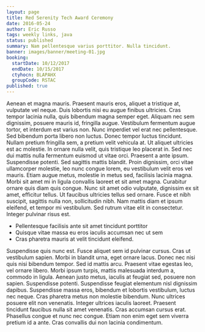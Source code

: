 ```yaml
---
layout: page
title: Red Serenity Tech Award Ceremony
date: 2016-05-24
author: Eric Russo
tags: weekly links, java
status: published
summary: Nam pellentesque varius porttitor. Nulla tincidunt.
banner: images/banner/meeting-01.jpg
booking:
  startDate: 10/12/2017
  endDate: 10/15/2017
  ctyhocn: BLAPAHX
  groupCode: RSTAC
published: true
---
```

Aenean et magna mauris. Praesent mauris eros, aliquet a tristique at, vulputate vel neque. Duis lobortis nisi eu augue finibus ultricies. Cras tempor lacinia nulla, quis bibendum magna semper eget. Aliquam nec sem dignissim, posuere mauris id, fringilla augue. Vestibulum fermentum augue tortor, et interdum est varius non. Nunc imperdiet vel erat nec pellentesque. Sed bibendum porta libero non luctus. Donec tempor luctus tincidunt. Nullam pretium fringilla sem, a pretium velit vehicula at.
Ut aliquet ultricies est ac molestie. In ornare nulla velit, quis tristique leo placerat in. Sed nec dui mattis nulla fermentum euismod ut vitae orci. Praesent a ante ipsum. Suspendisse potenti. Sed sagittis mattis blandit. Proin dignissim, orci vitae ullamcorper molestie, leo nunc congue lorem, eu vestibulum velit eros vel mauris. Etiam augue metus, molestie in metus sed, facilisis lacinia magna. Morbi sit amet mi in ligula convallis laoreet et sit amet magna. Curabitur ornare quis diam quis congue. Nunc sit amet odio vulputate, dignissim ex sit amet, efficitur tellus. Ut faucibus ultricies tellus sed ornare. Fusce et nibh suscipit, sagittis nulla non, sollicitudin nibh. Nam mattis diam et ipsum eleifend, et tempor mi vestibulum. Sed rutrum vitae elit in consectetur. Integer pulvinar risus est.

* Pellentesque facilisis ante sit amet tincidunt porttitor
* Quisque vitae massa eu eros iaculis accumsan nec ut sem
* Cras pharetra mauris at velit tincidunt eleifend.

Suspendisse quis nunc est. Fusce aliquet sem id pulvinar cursus. Cras ut vestibulum sapien. Morbi in blandit urna, eget ornare lacus. Donec nec nisi quis nisi bibendum tempor. Sed id mattis arcu. Praesent vitae egestas leo, vel ornare libero. Morbi ipsum turpis, mattis malesuada interdum a, commodo in ligula. Aenean justo metus, iaculis at feugiat sed, posuere non sapien.
Suspendisse potenti. Suspendisse feugiat elementum nisl dignissim dapibus. Suspendisse massa eros, bibendum et lobortis vestibulum, luctus nec neque. Cras pharetra metus non molestie bibendum. Nunc ultrices posuere elit non venenatis. Integer ultrices iaculis laoreet. Praesent tincidunt faucibus nulla sit amet venenatis. Cras accumsan cursus erat. Phasellus congue et nunc nec congue. Etiam non enim eget sem viverra pretium id a ante. Cras convallis dui non lacinia condimentum.
